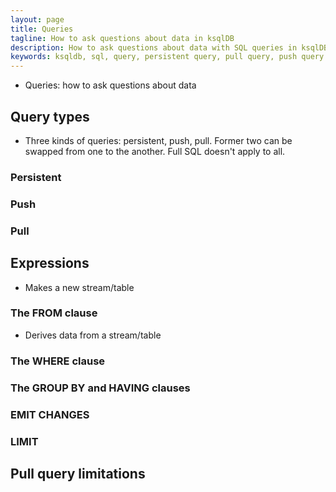 ```yaml
---
layout: page
title: Queries
tagline: How to ask questions about data in ksqlDB 
description: How to ask questions about data with SQL queries in ksqlDB 
keywords: ksqldb, sql, query, persistent query, pull query, push query
---
```


- Queries: how to ask questions about data

## Query types

- Three kinds of queries: persistent, push, pull. Former two can be swapped from one to the another. Full SQL doesn't apply to all.

### Persistent

### Push

### Pull

## Expressions

- Makes a new stream/table

### The FROM clause

- Derives data from a stream/table

### The WHERE clause
### The GROUP BY and HAVING clauses
### EMIT CHANGES
### LIMIT

## Pull query limitations